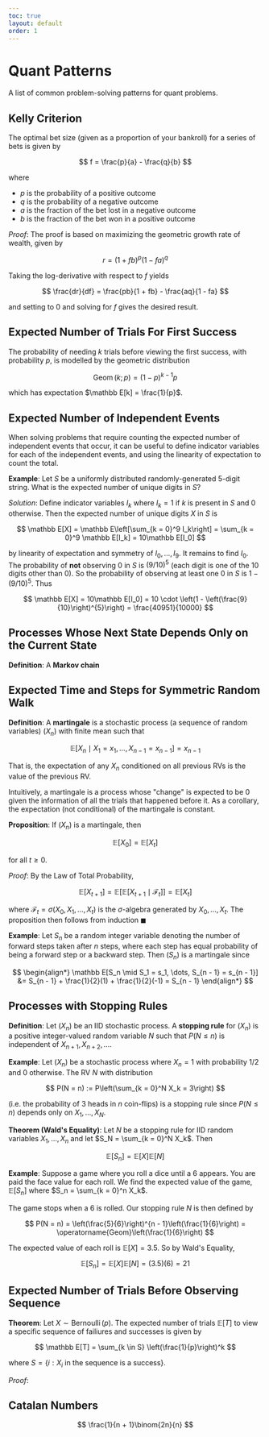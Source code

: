 ```yaml
---
toc: true
layout: default
order: 1
---
```


# Quant Patterns

A list of common problem-solving patterns for quant problems.

## Kelly Criterion

The optimal bet size (given as a proportion of your bankroll) for a series of bets is given by

$$
f = \frac{p}{a} - \frac{q}{b}
$$

where
* $p$ is the probability of a positive outcome
* $q$ is the probability of a negative outcome
* $a$ is the fraction of the bet lost in a negative outcome
* $b$ is the fraction of the bet won in a positive outcome

*Proof*: The proof is based on maximizing the geometric growth rate of wealth, given by

$$
r = (1 + fb)^p(1 - fa)^q
$$

Taking the log-derivative with respect to $f$ yields

$$
\frac{dr}{df} = \frac{pb}{1 + fb} - \frac{aq}{1 - fa}
$$

and setting to $0$ and solving for $f$ gives the desired result.

## Expected Number of Trials For First Success

The probability of needing $k$ trials before viewing the first success, with probability $p$,
is modelled by the geometric distribution

$$
\operatorname{Geom}(k; p) = (1 - p)^{k - 1} p
$$

which has expectation $\mathbb E[k] = \frac{1}{p}$.

## Expected Number of Independent Events

When solving problems that require counting the expected number of independent events that occur,
it can be useful to define indicator variables for each of the independent events, and using
the linearity of expectation to count the total.

**Example**: Let $S$ be a uniformly distributed randomly-generated 5-digit string.
What is the expected number of unique digits in $S$?

*Solution*: Define indicator variables $I_k$ where $I_k = 1$ if $k$ is present in $S$ and $0$
otherwise. Then the expected number of unique digits $X$ in $S$ is

$$
\mathbb E[X] = \mathbb E\left[\sum_{k = 0}^9 I_k\right] = \sum_{k = 0}^9 \mathbb E[I_k]
= 10\mathbb E[I_0]
$$

by linearity of expectation and symmetry of $I_0, \dots, I_9$. It remains to find $I_0$.
The probability of **not** observing $0$ in $S$ is $(9/10)^{5}$ (each digit is one of the 10 digits
other than 0). So the probability of observing at least one 0 in $S$ is $1 - (9/10)^{5}$. Thus

$$
\mathbb E[X] = 10\mathbb E[I_0] = 10 \cdot \left(1 - \left(\frac{9}{10}\right)^{5}\right) = 
\frac{40951}{10000}
$$

## Processes Whose Next State Depends Only on the Current State

**Definition**: A **Markov chain**

## Expected Time and Steps for Symmetric Random Walk

**Definition**: A **martingale** is a stochastic process (a sequence of random variables) $(X_n)$ with finite mean such that

$$
\mathbb E[X_n \mid X_1 = x_1, \dots, X_{n - 1} = x_{n - 1}] = x_{n - 1}
$$

That is, the expectation of any $X_n$ conditioned on all previous RVs is the value of the previous RV.

Intuitively, a martingale is a process whose "change" is expected to be 0 given the information of all the trials that happened before it. As a corollary, the expectation (not conditional) of the martingale is constant.

**Proposition**: If $(X_n)$ is a martingale, then

$$
\mathbb E[X_0] = \mathbb E[X_t]
$$

for all $t \geq 0$.

*Proof*: By the Law of Total Probability,

$$
\mathbb E[X_{t + 1}] =  \mathbb E[\mathbb E[X_{t + 1} \mid \mathcal F_t]] = \mathbb E[X_t]
$$

where $\mathcal F_t = \sigma(X_0, X_1, \dots, X_t)$ is the $\sigma$-algebra generated by $X_0, \dots, X_t$. The proposition then follows from induction $\blacksquare$

**Example**: Let $S_n$ be a random integer variable denoting the number of forward steps taken after $n$ steps, where each step has equal probability of being a forward step or a backward step. Then $(S_n)$ is a martingale since


$$
\begin{align*}
\mathbb E[S_n \mid S_1 = s_1, \dots, S_{n - 1} = s_{n - 1}]
&= S_{n - 1} + \frac{1}{2}(1) + \frac{1}{2}(-1) = S_{n - 1}
\end{align*}
$$

## Processes with Stopping Rules

**Definition**: Let $(X_n)$ be an IID stochastic process. A **stopping rule** for $(X_n)$ is a positive integer-valued random variable $N$ such that $P(N \leq n)$ is independent of $X_{n + 1}, X_{n + 2}, \dots$.

**Example**: Let $(X_n)$ be a stochastic process where $X_n = 1$ with probability $1/2$ and $0$ otherwise. The RV $N$ with distribution

$$
P(N = n) := P\left(\sum_{k = 0}^N X_k = 3\right)
$$

(i.e. the probability of $3$ heads in $n$ coin-flips) is a stopping rule since $P(N \leq n)$ depends only on $X_1, \dots, X_N$.

**Theorem (Wald's Equality)**: Let $N$ be a stopping rule for IID random variables $X_1, \dots, X_n$ and let $S_N = \sum_{k = 0}^N X_k$. Then

$$
\mathbb E[S_n] = \mathbb E[X]\mathbb E[N]
$$

**Example**: Suppose a game where you roll a dice until a $6$ appears. You are paid the face value for each roll. We find the expected value of the game, $\mathbb E[S_n]$ where $S_n = \sum_{k = 0}^n X_k$. 

The game stops when a 6 is rolled. Our stopping rule $N$ is then defined by

$$
P(N = n) = \left(\frac{5}{6}\right)^{n - 1}\left(\frac{1}{6}\right) = \operatorname{Geom}\left(\frac{1}{6}\right)
$$

The expected value of each roll is $\mathbb E[X] = 3.5$. So by Wald's Equality,

$$
\mathbb E[S_n] = \mathbb E[X]\mathbb E[N] = (3.5)(6) = 21
$$

## Expected Number of Trials Before Observing Sequence

**Theorem**: Let $X \sim \operatorname{Bernoulli}(p)$. The expected number of trials $\mathbb E[T]$ to view a specific sequence of failiures and successes is given by

$$
\mathbb E[T] = \sum_{k \in S} \left(\frac{1}{p}\right)^k
$$

where $S = \lbrace i : X_i \text{ in the sequence is a success} \rbrace$.

*Proof*: 

## Catalan Numbers

$$
\frac{1}{n + 1}\binom{2n}{n}
$$